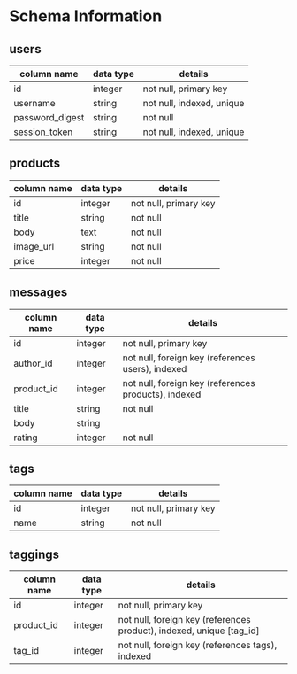 # Schema Information

## users
column name     | data type | details
----------------|-----------|-----------------------
id              | integer   | not null, primary key
username        | string    | not null, indexed, unique
password_digest | string    | not null
session_token   | string    | not null, indexed, unique

## products
column name | data type | details
------------|-----------|-----------------------
id          | integer   | not null, primary key
title       | string    | not null
body        | text      | not null
image_url   | string    | not null
price       | integer   | not null

## messages
column name | data type | details
------------|-----------|-----------------------
id          | integer   | not null, primary key
author_id   | integer   | not null, foreign key (references users), indexed
product_id  | integer   | not null, foreign key (references products), indexed
title       | string    | not null
body        | string    |
rating      | integer   | not null

## tags
column name | data type | details
------------|-----------|-----------------------
id          | integer   | not null, primary key
name        | string    | not null

## taggings
column name | data type | details
------------|-----------|-----------------------
id          | integer   | not null, primary key
product_id  | integer   | not null, foreign key (references product), indexed, unique [tag_id]
tag_id      | integer   | not null, foreign key (references tags), indexed
